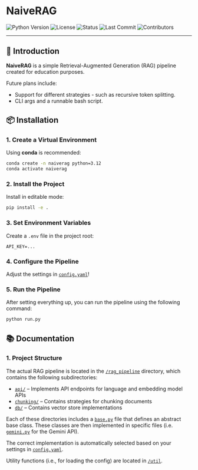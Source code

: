 # NaiveRAG

![Python Version](https://img.shields.io/badge/python-3.12-blue.svg)
![License](https://img.shields.io/badge/license-MIT-green.svg)
![Status](https://img.shields.io/badge/status-beta-yellow.svg)
![Last Commit](https://img.shields.io/github/last-commit/tobiashaab/NaiveRAG)
![Contributors](https://img.shields.io/github/contributors/tobiashaab/NaiveRAG)

---

## 🚀 Introduction

**NaiveRAG** is a simple Retrieval-Augmented Generation (RAG) pipeline created for education purposes.

Future plans include:
- Support for different strategies - such as recursive token splitting.
- CLI args and a runnable bash script.


## 📦 Installation

### 1. Create a Virtual Environment

Using **conda** is recommended:

```bash
conda create -n naiverag python=3.12
conda activate naiverag
```

### 2. Install the Project

Install in editable mode:

```bash
pip install -e .
```

### 3. Set Environment Variables

Create a `.env` file in the project root:

```env
API_KEY=...
```

### 4. Configure the Pipeline

Adjust the settings in [`config.yaml`](./config.yaml)!

### 5. Run the Pipeline
After setting everything up, you can run the pipeline using the following command:

```bash
python run.py
```

## 📚 Documentation

### 1. Project Structure


The actual RAG pipeline is located in the [`/rag_pipeline`](./rag_pipeline) directory, which contains the following subdirectories:

- [`api/`](./rag_pipeline/api) – Implements API endpoints for language and embedding model APIs  
- [`chunking/`](./rag_pipeline/chunking) – Contains strategies for chunking documents  
- [`db/`](./rag_pipeline/db) – Contains vector store implementations  

Each of these directories includes a [`base.py`](./rag_pipeline/api/base.py) file that defines an abstract base class. These classes are then implemented in specific files (i.e. [`gemini.py`](./rag_pipeline/api/gemini.py) for the Gemini API).

The correct implementation is automatically selected based on your settings in [`config.yaml`](./config.yaml).

Utility functions (i.e., for loading the config) are located in [`/util`](./util).
